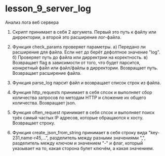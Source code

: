 # lesson_9_server_log
Анализ лога веб сервера

1) Скрипт принимает в себя 2 аргумета. Первый это путь к файлу или дирректории, а второй это расширение лог-файла.
2) Функция check_params проверяет параметры.
    а) Передано ли расширение для файла. Если нет до берёт дефолтное значение "log".
    б) Проверяет путь до файла или дирректрии на коректность.
    в) Возвращает flag в зависимости от того, что будет парсится, конкретный файл или файл/файлы в дирректории.
        Возвращает путь.
        Возвращает расширение файла.

3) Функция parse_log парсит файл и возвращает список строк из файла.
4) Функция http_requests принимает в себя спсок и выполняет сбор количества запросов по методам HTTP и сложение их общего количества. Возвращает json.
5) Функция often_request принимает в себя спсок и выполняет поиск трёх самый частых IP адресов, которые обращаются к хосту. Возвращает строку.
6) Функция create_json_from_string принимает в себя строку вида "key-231,name-r45,...", разделитель между разными значениями ",", разделитель между ключом и значением "-" и флаг, который указывает на то, какая сторона булет ключём, а какая значением.